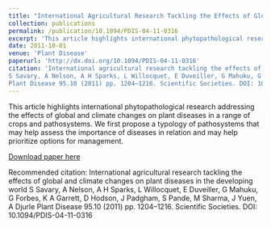 ```yaml
---
title: "International Agricultural Research Tackling the Effects of Global and Climate Changes on Plant Diseases in the Developing World"
collection: publications
permalink: /publication/10.1094/PDIS-04-11-0316
excerpt: 'This article highlights international phytopathological research addressing the effects of global and climate changes on plant diseases in a range of crops and pathosystems. We first propose a typology of pathosystems that may help assess the importance of diseases in relation and may help prioritize options for management.'
date: 2011-10-01
venue: 'Plant Disease'
paperurl: 'http://dx.doi.org/10.1094/PDIS-04-11-0316'
citation: 'International agricultural research tackling the effects of global and climate changes on plant diseases in the developing world
S Savary, A Nelson, A H Sparks, L Willocquet, E Duveiller, G Mahuku, G Forbes, K A Garrett, D Hodson, J Padgham, S Pande, M Sharma, J Yuen, A Djurle
Plant Disease 95.10 (2011) pp. 1204–1216. Scientific Societies. DOI: 10.1094/PDIS-04-11-0316'
---
```

This article highlights international phytopathological research addressing the effects of global and climate changes on plant diseases in a range of crops and pathosystems. We first propose a typology of pathosystems that may help assess the importance of diseases in relation and may help prioritize options for management.

[Download paper here](http://dx.doi.org/10.1094/PDIS-04-11-0316)

Recommended citation: International agricultural research tackling the effects of global and climate changes on plant diseases in the developing world
S Savary, A Nelson, A H Sparks, L Willocquet, E Duveiller, G Mahuku, G Forbes, K A Garrett, D Hodson, J Padgham, S Pande, M Sharma, J Yuen, A Djurle
Plant Disease 95.10 (2011) pp. 1204–1216. Scientific Societies. DOI: 10.1094/PDIS-04-11-0316
